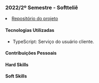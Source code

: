 ### 2022/2º Semestre - Softteliê

<p align="justify"></p> 
<p align="justify"></p>

<li><a href="https://github.com/barbaraport/api-claradb">Repositório do projeto</a></li>

#### Tecnologias Utilizadas
- TypeScript: Serviço do usuário cliente.

#### Contribuições Pessoais

#### Hard Skills

#### Soft Skills
